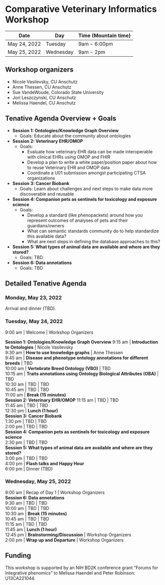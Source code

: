 # Comparative Veterinary Informatics Workshop

Date | Day | Time (Mountain time) 
-- | -- | -- 
May 24, 2022 | Tuesday | 9am - 6:00pm
May 25, 2022 | Wednesday | 9am - 2pm

## Workshop organizers
- Nicole Vasilevsky, CU Anschutz
- Anne Thessen, CU Anschutz
- Sue VandeWoude, Colorado State University
- Jori Leszczynski, CU Anschutz
- Melissa Haendel, CU Anschutz

## Tenative Agenda Overview + Goals
- **Session 1: Ontologies/Knowledge Graph Overview**
  - Goals: Educate about the community about ontologies
- **Session 2: Veterinary EHR/OMOP**
  - Goals: 
    - Evaluate how veterinary EHR data can be made interoperable with clinical EHRs using OMOP and FHIR			
    - Develop a plan to write a white paper/position paper about how to reuse Veterinary EHR and OMOP data
    - Coordinate a U01 submission amongst participating CTSA organizations
- **Session 3: Cancer Biobank**  
  - Goals: Learn about challenges and next steps to make data more discoverable and reusable
- **Session 4: Companion pets as sentinels for toxicology and exposure science**  
  - Goals: 
    - Develop a standard (like phenopackets) around how you represent outcomes of analyses of pets and their guardians/owners
    - What can semantic standards community do to help standardize this available data?
    - What are next steps in defining the database approaches to this?
- **Session 5: What types of animal data are available and where are they stored?**  
  - Goals: TBD
- **Session 6: Data annotations** 
  - Goals: TBD
  
## Detailed Tenative Agenda

### Monday, May 23, 2022

Arrival and dinner (TBD).

### Tuesday, May 24, 2022

9:00 am | Welcome | Workshop Organizers  

**Session 1: Ontologies/Knowledge Graph Overview**
9:15 am | **Introduction to Ontologies** | Nicole Vasilevsky   
9:30 am | **How to use knowledge graphs** | Anne Thessen  
9:45 am | **Disease and phenotype ontology annotations for different breeds**  | TBD  
10:00 am | **Vertebrate Breed Ontology (VBO)** | TBD  
10:15 am | **Traits annotations using Ontology Biological Attributes (OBA)** | TBD  
10:30 am | TBD | TBD  
10:45 am | TBD | TBD  
11:00 am |  **Break (15 minutes)**  
**Session 2: Veterinary EHR/OMOP**
11:15 am | TBD | TBD  
11:45 am | TBD | TBD  
12:30 pm | **Lunch (1 hour)**  
**Session 3: Cancer Biobank**   
1:30 pm | TBD | TBD  
2:00 pm | TBD | TBD  
**Session 4: Companion pets as sentinels for toxicology and exposure science**  
2:30 pm | TBD | TBD  
**Session 5: What types of animal data are available and where are they stored?**  
3:00 pm | TBD | TBD  
4:00 pm | **Flash talks and Happy Hour**  
6:00 pm | Dinner (TBD)  

### Wednesday, May 25, 2022
9:00 am | Recap of Day 1 | Workshop Organizers  
**Session 6: Data annotations**  
9:30 am | TBD | TBD  
10:00 am | TBD | TBD  
10:30 am | **Break (15 minutes)**  
10:45 am | TBD | TBD  
11:15 am | TBD | TBD  
11:45 am | **Lunch (1 hour)**  
12:45 pm | **Brainstorming/Discussion** | Workshop Organizers  
2:00 pm | **Wrap up and Departure** | Workshop Organizers  

## Funding
This workshop is supported by an NIH BD2K conference grant “Forums for Integrative phenomics” to Melissa Haendel and Peter Robinson: U13CA221044.
